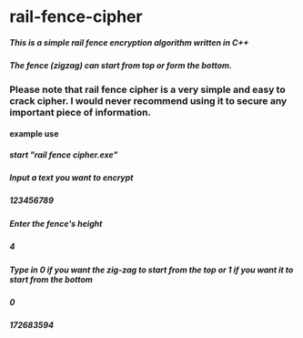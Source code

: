 # rail-fence-cipher
##### This is a simple rail fence encryption algorithm written in C++
##### The fence (zigzag) can start from top or form the bottom.

### Please note that rail fence cipher is a very simple and easy to crack cipher. I would never recommend using it to secure any important piece of information.

#### example use

##### start "rail fence cipher.exe"
##### Input a text you want to encrypt
##### 123456789
##### Enter the fence's height
##### 4
##### Type in 0 if you want the zig-zag to start from the top or 1 if you want it to start from the bottom
##### 0
##### 172683594
  
